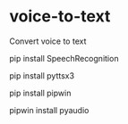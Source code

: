 # voice-to-text
Convert voice to text

pip install SpeechRecognition

pip install pyttsx3

pip install pipwin

pipwin install pyaudio

